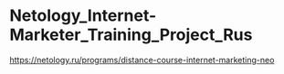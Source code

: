 # Netology_Internet-Marketer_Training_Project_Rus
https://netology.ru/programs/distance-course-internet-marketing-neo
